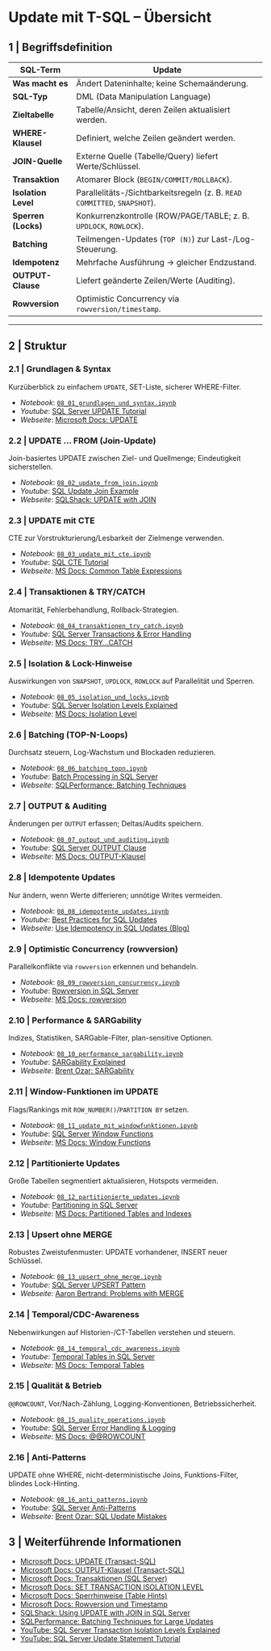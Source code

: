 # Update mit T-SQL – Übersicht

## 1 | Begriffsdefinition

| SQL-Term            | Update |
|---                  |---|
| **Was macht es**    | Ändert Dateninhalte; keine Schemaänderung. |
| **SQL-Typ**         | DML (Data Manipulation Language) |
| **Zieltabelle**     | Tabelle/Ansicht, deren Zeilen aktualisiert werden. |
| **WHERE-Klausel**   | Definiert, welche Zeilen geändert werden. |
| **JOIN-Quelle**     | Externe Quelle (Tabelle/Query) liefert Werte/Schlüssel. |
| **Transaktion**     | Atomarer Block (`BEGIN/COMMIT/ROLLBACK`). |
| **Isolation Level** | Parallelitäts-/Sichtbarkeitsregeln (z. B. `READ COMMITTED`, `SNAPSHOT`). |
| **Sperren (Locks)** | Konkurrenzkontrolle (ROW/PAGE/TABLE; z. B. `UPDLOCK`, `ROWLOCK`). |
| **Batching**        | Teilmengen-Updates (`TOP (N)`) zur Last-/Log-Steuerung. |
| **Idempotenz**      | Mehrfache Ausführung → gleicher Endzustand. |
| **OUTPUT-Clause**   | Liefert geänderte Zeilen/Werte (Auditing). |
| **Rowversion**      | Optimistic Concurrency via `rowversion/timestamp`. |

---

## 2 | Struktur

### 2.1 | Grundlagen & Syntax
Kurzüberblick zu einfachem `UPDATE`, SET-Liste, sicherer WHERE-Filter.  
* _Notebook_: [`08_01_grundlagen_und_syntax.ipynb`](./08_01_grundlagen_und_syntax.ipynb)  
* _Youtube_: [SQL Server UPDATE Tutorial](https://www.youtube.com/watch?v=fOAiM7bWcXc)  
* _Webseite_: [Microsoft Docs: UPDATE](https://learn.microsoft.com/de-de/sql/t-sql/queries/update-transact-sql)

### 2.2 | UPDATE ... FROM (Join-Update)
Join-basiertes UPDATE zwischen Ziel- und Quellmenge; Eindeutigkeit sicherstellen.  
* _Notebook_: [`08_02_update_from_join.ipynb`](./08_02_update_from_join.ipynb)  
* _Youtube_: [SQL Update Join Example](https://www.youtube.com/watch?v=3t5yBzS2kXs)  
* _Webseite_: [SQLShack: UPDATE with JOIN](https://www.sqlshack.com/sql-server-update-join/)

### 2.3 | UPDATE mit CTE
CTE zur Vorstrukturierung/Lesbarkeit der Zielmenge verwenden.  
* _Notebook_: [`08_03_update_mit_cte.ipynb`](./08_03_update_mit_cte.ipynb)  
* _Youtube_: [SQL CTE Tutorial](https://www.youtube.com/watch?v=2ymzF4iVj2E)  
* _Webseite_: [MS Docs: Common Table Expressions](https://learn.microsoft.com/de-de/sql/t-sql/queries/with-common-table-expression-transact-sql)

### 2.4 | Transaktionen & TRY/CATCH
Atomarität, Fehlerbehandlung, Rollback-Strategien.  
* _Notebook_: [`08_04_transaktionen_try_catch.ipynb`](./08_04_transaktionen_try_catch.ipynb)  
* _Youtube_: [SQL Server Transactions & Error Handling](https://www.youtube.com/watch?v=E0y6N5hWc3Q)  
* _Webseite_: [MS Docs: TRY...CATCH](https://learn.microsoft.com/de-de/sql/t-sql/language-elements/try-catch-transact-sql)

### 2.5 | Isolation & Lock-Hinweise
Auswirkungen von `SNAPSHOT`, `UPDLOCK`, `ROWLOCK` auf Parallelität und Sperren.  
* _Notebook_: [`08_05_isolation_und_locks.ipynb`](./08_05_isolation_und_locks.ipynb)  
* _Youtube_: [SQL Server Isolation Levels Explained](https://www.youtube.com/watch?v=6I9b5V7AN4I)  
* _Webseite_: [MS Docs: Isolation Level](https://learn.microsoft.com/de-de/sql/t-sql/statements/set-transaction-isolation-level-transact-sql)

### 2.6 | Batching (TOP-N-Loops)
Durchsatz steuern, Log-Wachstum und Blockaden reduzieren.  
* _Notebook_: [`08_06_batching_topn.ipynb`](./08_06_batching_topn.ipynb)  
* _Youtube_: [Batch Processing in SQL Server](https://www.youtube.com/watch?v=5w6vDnb5V0k)  
* _Webseite_: [SQLPerformance: Batching Techniques](https://www.sqlperformance.com/2015/04/t-sql-queries/batching-techniques)

### 2.7 | OUTPUT & Auditing
Änderungen per `OUTPUT` erfassen; Deltas/Audits speichern.  
* _Notebook_: [`08_07_output_und_auditing.ipynb`](./08_07_output_und_auditing.ipynb)  
* _Youtube_: [SQL Server OUTPUT Clause](https://www.youtube.com/watch?v=hWzdy1yAZIk)  
* _Webseite_: [MS Docs: OUTPUT-Klausel](https://learn.microsoft.com/de-de/sql/t-sql/queries/output-clause-transact-sql)

### 2.8 | Idempotente Updates
Nur ändern, wenn Werte differieren; unnötige Writes vermeiden.  
* _Notebook_: [`08_08_idempotente_updates.ipynb`](./08_08_idempotente_updates.ipynb)  
* _Youtube_: [Best Practices for SQL Updates](https://www.youtube.com/watch?v=mr0QvV6nQz4)  
* _Webseite_: [Use Idempotency in SQL Updates (Blog)](https://www.red-gate.com/simple-talk/databases/sql-server/t-sql-programming-sql-server/idempotency-in-sql/)

### 2.9 | Optimistic Concurrency (rowversion)
Parallelkonflikte via `rowversion` erkennen und behandeln.  
* _Notebook_: [`08_09_rowversion_concurrency.ipynb`](./08_09_rowversion_concurrency.ipynb)  
* _Youtube_: [Rowversion in SQL Server](https://www.youtube.com/watch?v=2tYc0Y5klCc)  
* _Webseite_: [MS Docs: rowversion](https://learn.microsoft.com/de-de/sql/t-sql/data-types/rowversion-transact-sql)

### 2.10 | Performance & SARGability
Indizes, Statistiken, SARGable-Filter, plan-sensitive Optionen.  
* _Notebook_: [`08_10_performance_sargability.ipynb`](./08_10_performance_sargability.ipynb)  
* _Youtube_: [SARGability Explained](https://www.youtube.com/watch?v=Rkqbj82XVsI)  
* _Webseite_: [Brent Ozar: SARGability](https://www.brentozar.com/archive/2018/02/sargable-queries/)

### 2.11 | Window-Funktionen im UPDATE
Flags/Rankings mit `ROW_NUMBER()`/`PARTITION BY` setzen.  
* _Notebook_: [`08_11_update_mit_windowfunktionen.ipynb`](./08_11_update_mit_windowfunktionen.ipynb)  
* _Youtube_: [SQL Server Window Functions](https://www.youtube.com/watch?v=Y4O2h4iJjKQ)  
* _Webseite_: [MS Docs: Window Functions](https://learn.microsoft.com/de-de/sql/t-sql/queries/select-over-clause-transact-sql)

### 2.12 | Partitionierte Updates
Große Tabellen segmentiert aktualisieren, Hotspots vermeiden.  
* _Notebook_: [`08_12_partitionierte_updates.ipynb`](./08_12_partitionierte_updates.ipynb)  
* _Youtube_: [Partitioning in SQL Server](https://www.youtube.com/watch?v=89oC6Qd_2zA)  
* _Webseite_: [MS Docs: Partitioned Tables and Indexes](https://learn.microsoft.com/de-de/sql/relational-databases/partitions/partitioned-tables-and-indexes)

### 2.13 | Upsert ohne MERGE
Robustes Zweistufenmuster: UPDATE vorhandener, INSERT neuer Schlüssel.  
* _Notebook_: [`08_13_upsert_ohne_merge.ipynb`](./08_13_upsert_ohne_merge.ipynb)  
* _Youtube_: [SQL Server UPSERT Pattern](https://www.youtube.com/watch?v=gx1RkR6lFME)  
* _Webseite_: [Aaron Bertrand: Problems with MERGE](https://sqlblog.org/2011/06/20/merge-what-was-i-thinking)

### 2.14 | Temporal/CDC-Awareness
Nebenwirkungen auf Historien-/CT-Tabellen verstehen und steuern.  
* _Notebook_: [`08_14_temporal_cdc_awareness.ipynb`](./08_14_temporal_cdc_awareness.ipynb)  
* _Youtube_: [Temporal Tables in SQL Server](https://www.youtube.com/watch?v=feUw4vL7i34)  
* _Webseite_: [MS Docs: Temporal Tables](https://learn.microsoft.com/de-de/sql/relational-databases/tables/temporal-tables)

### 2.15 | Qualität & Betrieb
`@@ROWCOUNT`, Vor/Nach-Zählung, Logging-Konventionen, Betriebssicherheit.  
* _Notebook_: [`08_15_quality_operations.ipynb`](./08_15_quality_operations.ipynb)  
* _Youtube_: [SQL Server Error Handling & Logging](https://www.youtube.com/watch?v=rrgvL4ONWAw)  
* _Webseite_: [MS Docs: @@ROWCOUNT](https://learn.microsoft.com/de-de/sql/t-sql/functions/rowcount-transact-sql)

### 2.16 | Anti-Patterns
UPDATE ohne WHERE, nicht-deterministische Joins, Funktions-Filter, blindes Lock-Hinting.  
* _Notebook_: [`08_16_anti_patterns.ipynb`](./08_16_anti_patterns.ipynb)  
* _Youtube_: [SQL Server Anti-Patterns](https://www.youtube.com/watch?v=Yf2d4XKcX6o)  
* _Webseite_: [Brent Ozar: SQL Update Mistakes](https://www.brentozar.com/archive/2019/06/sql-update-mistakes/)

## 3 | Weiterführende Informationen

- [Microsoft Docs: UPDATE (Transact-SQL)](https://learn.microsoft.com/de-de/sql/t-sql/queries/update-transact-sql)
- [Microsoft Docs: OUTPUT-Klausel (Transact-SQL)](https://learn.microsoft.com/de-de/sql/t-sql/queries/output-clause-transact-sql)
- [Microsoft Docs: Transaktionen (SQL Server)](https://learn.microsoft.com/de-de/sql/t-sql/language-elements/transactions-transact-sql)
- [Microsoft Docs: SET TRANSACTION ISOLATION LEVEL](https://learn.microsoft.com/de-de/sql/t-sql/statements/set-transaction-isolation-level-transact-sql)
- [Microsoft Docs: Sperrhinweise (Table Hints)](https://learn.microsoft.com/de-de/sql/t-sql/queries/hints-transact-sql-table)
- [Microsoft Docs: Rowversion und Timestamp](https://learn.microsoft.com/de-de/sql/t-sql/data-types/rowversion-transact-sql)
- [SQLShack: Using UPDATE with JOIN in SQL Server](https://www.sqlshack.com/sql-server-update-join/)
- [SQLPerformance: Batching Techniques for Large Updates](https://www.sqlperformance.com/2015/04/t-sql-queries/batching-techniques)
- [YouTube: SQL Server Transaction Isolation Levels Explained](https://www.youtube.com/watch?v=6I9b5V7AN4I)
- [YouTube: SQL Server Update Statement Tutorial](https://www.youtube.com/watch?v=fOAiM7bWcXc)
